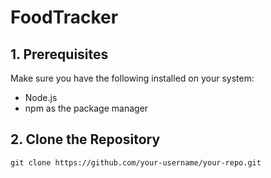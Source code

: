 # FoodTracker
## 1. Prerequisites

Make sure you have the following installed on your system:

- Node.js
- npm as the package manager

## 2. Clone the Repository
```git clone https://github.com/your-username/your-repo.git```